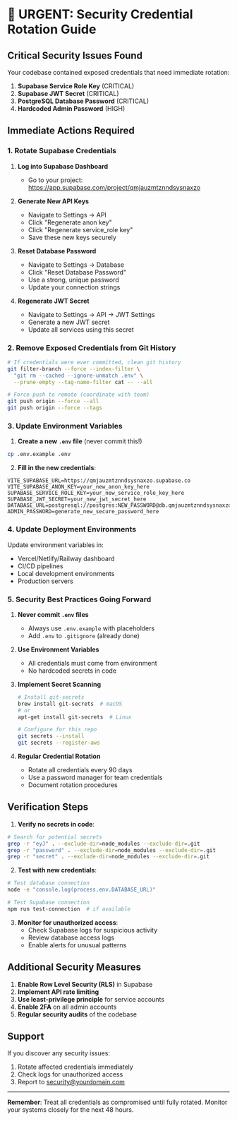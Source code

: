 # 🚨 URGENT: Security Credential Rotation Guide

## Critical Security Issues Found

Your codebase contained exposed credentials that need immediate rotation:

1. **Supabase Service Role Key** (CRITICAL)
2. **Supabase JWT Secret** (CRITICAL)  
3. **PostgreSQL Database Password** (CRITICAL)
4. **Hardcoded Admin Password** (HIGH)

## Immediate Actions Required

### 1. Rotate Supabase Credentials

1. **Log into Supabase Dashboard**
   - Go to your project: https://app.supabase.com/project/qmjauzmtznndsysnaxzo
   
2. **Generate New API Keys**
   - Navigate to Settings → API
   - Click "Regenerate anon key"
   - Click "Regenerate service_role key"
   - Save these new keys securely

3. **Reset Database Password**
   - Navigate to Settings → Database
   - Click "Reset Database Password"
   - Use a strong, unique password
   - Update your connection strings

4. **Regenerate JWT Secret**
   - Navigate to Settings → API → JWT Settings
   - Generate a new JWT secret
   - Update all services using this secret

### 2. Remove Exposed Credentials from Git History

```bash
# If credentials were ever committed, clean git history
git filter-branch --force --index-filter \
  "git rm --cached --ignore-unmatch .env" \
  --prune-empty --tag-name-filter cat -- --all

# Force push to remote (coordinate with team)
git push origin --force --all
git push origin --force --tags
```

### 3. Update Environment Variables

1. **Create a new `.env` file** (never commit this!)
```bash
cp .env.example .env
```

2. **Fill in the new credentials**:
```env
VITE_SUPABASE_URL=https://qmjauzmtznndsysnaxzo.supabase.co
VITE_SUPABASE_ANON_KEY=your_new_anon_key_here
SUPABASE_SERVICE_ROLE_KEY=your_new_service_role_key_here
SUPABASE_JWT_SECRET=your_new_jwt_secret_here
DATABASE_URL=postgresql://postgres:NEW_PASSWORD@db.qmjauzmtznndsysnaxzo.supabase.co:5432/postgres
ADMIN_PASSWORD=generate_new_secure_password_here
```

### 4. Update Deployment Environments

Update environment variables in:
- Vercel/Netlify/Railway dashboard
- CI/CD pipelines
- Local development environments
- Production servers

### 5. Security Best Practices Going Forward

1. **Never commit `.env` files**
   - Always use `.env.example` with placeholders
   - Add `.env` to `.gitignore` (already done)

2. **Use Environment Variables**
   - All credentials must come from environment
   - No hardcoded secrets in code

3. **Implement Secret Scanning**
   ```bash
   # Install git-secrets
   brew install git-secrets  # macOS
   # or
   apt-get install git-secrets  # Linux

   # Configure for this repo
   git secrets --install
   git secrets --register-aws
   ```

4. **Regular Credential Rotation**
   - Rotate all credentials every 90 days
   - Use a password manager for team credentials
   - Document rotation procedures

## Verification Steps

1. **Verify no secrets in code**:
```bash
# Search for potential secrets
grep -r "eyJ" . --exclude-dir=node_modules --exclude-dir=.git
grep -r "password" . --exclude-dir=node_modules --exclude-dir=.git
grep -r "secret" . --exclude-dir=node_modules --exclude-dir=.git
```

2. **Test with new credentials**:
```bash
# Test database connection
node -e "console.log(process.env.DATABASE_URL)"

# Test Supabase connection
npm run test-connection  # if available
```

3. **Monitor for unauthorized access**:
   - Check Supabase logs for suspicious activity
   - Review database access logs
   - Enable alerts for unusual patterns

## Additional Security Measures

1. **Enable Row Level Security (RLS)** in Supabase
2. **Implement API rate limiting**
3. **Use least-privilege principle** for service accounts
4. **Enable 2FA** on all admin accounts
5. **Regular security audits** of the codebase

## Support

If you discover any security issues:
1. Rotate affected credentials immediately
2. Check logs for unauthorized access
3. Report to security@yourdomain.com

---

**Remember**: Treat all credentials as compromised until fully rotated. Monitor your systems closely for the next 48 hours.